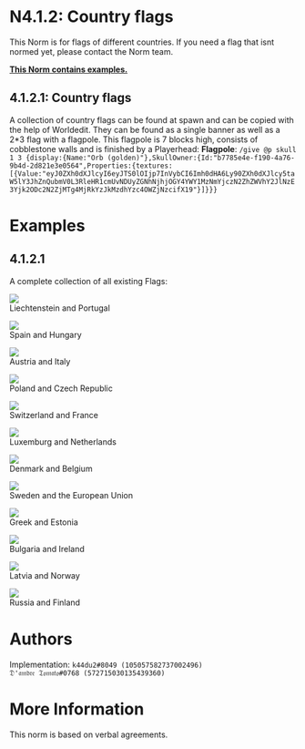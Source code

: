 # N4.1.2:  Country flags

This Norm is for flags of different countries. If you need a flag that isnt normed yet, please contact the Norm team.

**[This Norm contains examples.](#examples)**

## 4.1.2.1:  Country flags

A collection of country flags can be found at spawn and can be copied with the help of Worldedit. They can be found as a single banner as well as a 2*3 flag with a flagpole. This flagpole is 7 blocks high, consists of cobblestone walls and is finished by a Playerhead: 
**Flagpole**: `
/give @p skull 1 3 {display:{Name:"Orb (golden)"},SkullOwner:{Id:"b7785e4e-f190-4a76-9b4d-2d821e3e0564",Properties:{textures:[{Value:"eyJ0ZXh0dXJlcyI6eyJTS0lOIjp7InVybCI6Imh0dHA6Ly90ZXh0dXJlcy5taW5lY3JhZnQubmV0L3RleHR1cmUvNDUyZGNhNjhjOGY4YWY1MzNmYjczN2ZhZWVhY2JlNzE3Yjk2ODc2N2ZjMTg4MjRkYzJkMzdhYzc4OWZjNzcifX19"}]}}}
`

# Examples

## 4.1.2.1
A complete collection of all existing Flags:

![](https://i.imgur.com/7054378.png)    
Liechtenstein and Portugal

![](https://i.imgur.com/aZbCpW7.png)    
Spain and Hungary

![](https://i.imgur.com/VOT4osQ.png)    
Austria and Italy

![](https://i.imgur.com/vqL9SiN.png)    
Poland and Czech Republic

![](https://i.imgur.com/VFJ4GsI.png)    
Switzerland and France

![](https://i.imgur.com/sg7j9mz.png)    
Luxemburg and Netherlands

![](https://i.imgur.com/tTat5VT.png)    
Denmark and Belgium

![](https://i.imgur.com/Zu9ipmL.png)    
Sweden and the European Union

![](https://i.imgur.com/LwqvD9l.png)    
Greek and Estonia

![](https://i.imgur.com/I8KRfM2.png)    
Bulgaria and Ireland

![](https://i.imgur.com/JHzAl7A.png)    
Latvia and Norway

![](https://i.imgur.com/jD6P2Nh.png)    
Russia and Finland

# Authors

Implementation: 
`k44du2#8049 (105057582737002496)`
<br>
`𝔇'𝔞𝔪𝔡𝔯𝔢 𝔗𝔬𝔪𝔞𝔱𝔬#0768 (572715030135439360)`

# More Information
This norm is based on verbal agreements.
